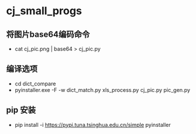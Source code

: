 # cj_small_progs

## 将图片base64编码命令 
- cat cj_pic.png | base64 > cj_pic.py 

## 编译选项
- cd dict_compare
- pyinstaller.exe -F -w  dict_match.py xls_process.py cj_pic.py pic_gen.py

## pip 安装 
- pip install -i https://pypi.tuna.tsinghua.edu.cn/simple pyinstaller
